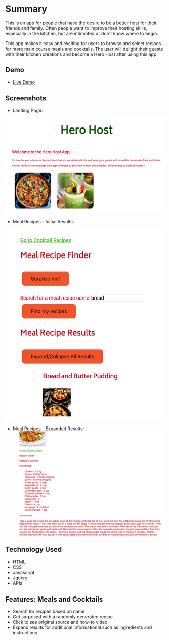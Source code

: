 # Summary

This is an app for people that have the desire to be a better host for their friends and family. Often people want to improve their hosting skills, especially in the kitchen, but are intimiated or don't know where to begin. 

This app makes it easy and exciting for users to browse and select recipes for more main course meals and cocktails. The user will delight their guests with their kitchen creations and become a Hero Host after using this app. 

## Demo

- [Live Demo](https://cmnathaniel.github.io/Hero-Host-App/)

## Screenshots
* Landing Page:

![landing page](https://github.com/CMNathaniel/Hero-Host-App/blob/master/landingpage_screenshot.png)


* Meal Recipes - Initial Results:

![Meal Recipes - Initial Results](https://github.com/CMNathaniel/Hero-Host-App/blob/master/meal_result_screenshot.png)


* Meal Recipes - Expanded Results: 
![Meal Recipes - Expanded Results](https://github.com/CMNathaniel/Hero-Host-App/blob/master/meals_expanded_results.png)

## Technology Used 

* HTML
* CSS
* Javascript
* Jquery
* APIs 

## Features: Meals and Cocktails 

* Search for recipes based on name 
* Get surprised with a randomly generated recipe 
* Click to see original source and how-to video
* Expand results for additional informational such as ingredients and instructions 
